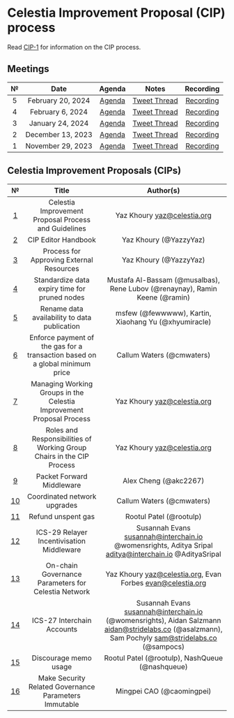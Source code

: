# Celestia Improvement Proposal (CIP) process

Read [CIP-1](https://github.com/celestiaorg/CIPs/blob/main/cips/cip-1.md) for information on the CIP process.

## Meetings

|  №  |      Date       | Agenda | Notes | Recording |
|:---:|:---------------:|:------:|:-----:|:---------:|
| 5 | February 20, 2024 | [Agenda](https://github.com/celestiaorg/CIPs/issues/71) |[Tweet Thread](https://twitter.com/JoshCStein/status/1759972091724526084) | [Recording](https://youtube.com/live/WFPEMAuGEM0?feature=share) |
| 4 | February 6, 2024 | [Agenda](https://github.com/celestiaorg/CIPs/issues/61) | [Tweet Thread](https://x.com/JoshCStein/status/1754898166313337310?s=20) | [Recording](https://www.youtube.com/watch?v=izDnDHZEbxg) |
| 3 | January 24, 2024 | [Agenda](https://github.com/celestiaorg/CIPs/issues/40) | [Tweet Thread](https://x.com/JoshCStein/status/1750187535911837848?s=20) | [Recording](https://www.youtube.com/watch?v=g_8e3h6iixM) |
| 2 | December 13, 2023 | [Agenda](https://github.com/celestiaorg/CIPs/issues/22) | [Tweet Thread](https://x.com/JoshCStein/status/1734967567075168697) | [Recording](https://www.youtube.com/watch?v=yYt600kvf4g) |
| 1 | November 29, 2023 | [Agenda](https://github.com/celestiaorg/CIPs/issues/8)  | [Tweet Thread](https://x.com/JoshCStein/status/1729893879191621702) | [Recording](https://www.youtube.com/watch?v=EhWHHmPo_5Q) |


## Celestia Improvement Proposals (CIPs)

|  №  |      Title       | Author(s) |
|:---:|:---------------:|:------:|
| [1](/cips/cip-1.md) | Celestia Improvement Proposal Process and Guidelines | Yaz Khoury <yaz@celestia.org> |
| [2](/cips/cip-2.md) | CIP Editor Handbook | Yaz Khoury (@YazzyYaz) |
| [3](/cips/cip-3.md) | Process for Approving External Resources | Yaz Khoury (@YazzyYaz) |
| [4](/cips/cip-4.md) | Standardize data expiry time for pruned nodes | Mustafa Al-Bassam (@musalbas), Rene Lubov (@renaynay), Ramin Keene (@ramin) |
| [5](/cips/cip-5.md) | Rename data availability to data publication | msfew (@fewwwww), Kartin, Xiaohang Yu (@xhyumiracle) |
| [6](/cips/cip-6.md) | Enforce payment of the gas for a transaction based on a global minimum price | Callum Waters (@cmwaters) |
| [7](/cips/cip-7.md) | Managing Working Groups in the Celestia Improvement Proposal Process | Yaz Khoury <yaz@celestia.org> |
| [8](/cips/cip-8.md) | Roles and Responsibilities of Working Group Chairs in the CIP Process | Yaz Khoury <yaz@celestia.org> |
| [9](/cips/cip-9.md) | Packet Forward Middleware | Alex Cheng (@akc2267) |
| [10](/cips/cip-10.md) | Coordinated network upgrades | Callum Waters (@cmwaters) |
| [11](/cips/cip-11.md) | Refund unspent gas | Rootul Patel (@rootulp) |
| [12](/cips/cip-12.md) | ICS-29 Relayer Incentivisation Middleware | Susannah Evans susannah@interchain.io @womensrights, Aditya Sripal aditya@interchain.io @AdityaSripal |
| [13](/cips/cip-13.md) | On-chain Governance Parameters for Celestia Network | Yaz Khoury <yaz@celestia.org>,  Evan Forbes <evan@celestia.org> |
| [14](/cips/cip-14.md) | ICS-27 Interchain Accounts | Susannah Evans <susannah@interchain.io> (@womensrights), Aidan Salzmann <aidan@stridelabs.co> (@asalzmann), Sam Pochyly <sam@stridelabs.co> (@sampocs) |
| [15](/cips/cip-15.md) | Discourage memo usage | Rootul Patel (@rootulp), NashQueue (@nashqueue) |
| [16](/cips/cip-16.md) | Make Security Related Governance Parameters Immutable | Mingpei CAO (@caomingpei) |
